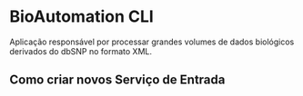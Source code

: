 # BioAutomation CLI

Aplicação responsável por processar grandes volumes de dados biológicos derivados do dbSNP no formato XML.


## Como criar novos Serviço de Entrada

